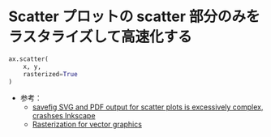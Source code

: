 # Scatter プロットの scatter 部分のみをラスタライズして高速化する

```Python
ax.scatter(
    x, y,
    rasterized=True
)
```

- 参考：
  - [savefig SVG and PDF output for scatter plots is excessively complex, crashses Inkscape](https://github.com/matplotlib/matplotlib/issues/5967/)
  - [Rasterization for vector graphics](https://matplotlib.org/devdocs/gallery/misc/rasterization_demo.html)
